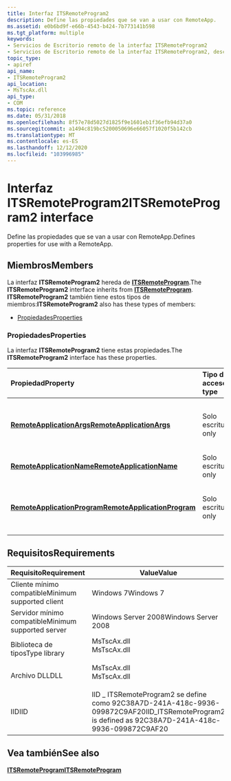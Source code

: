 ```yaml
---
title: Interfaz ITSRemoteProgram2
description: Define las propiedades que se van a usar con RemoteApp.
ms.assetid: e0b6bd9f-e66b-4543-b424-7b773141b598
ms.tgt_platform: multiple
keywords:
- Servicios de Escritorio remoto de la interfaz ITSRemoteProgram2
- Servicios de Escritorio remoto de la interfaz ITSRemoteProgram2, descrito
topic_type:
- apiref
api_name:
- ITSRemoteProgram2
api_location:
- MsTscAx.dll
api_type:
- COM
ms.topic: reference
ms.date: 05/31/2018
ms.openlocfilehash: 8f57e78d5027d1825f9e1601eb1f36efb94d37a0
ms.sourcegitcommit: a1494c819bc5200050696e66057f1020f5b142cb
ms.translationtype: MT
ms.contentlocale: es-ES
ms.lasthandoff: 12/12/2020
ms.locfileid: "103996985"
---
```

# <a name="itsremoteprogram2-interface"></a><span data-ttu-id="b3db8-105">Interfaz ITSRemoteProgram2</span><span class="sxs-lookup"><span data-stu-id="b3db8-105">ITSRemoteProgram2 interface</span></span>

<span data-ttu-id="b3db8-106">Define las propiedades que se van a usar con RemoteApp.</span><span class="sxs-lookup"><span data-stu-id="b3db8-106">Defines properties for use with a RemoteApp.</span></span>

## <a name="members"></a><span data-ttu-id="b3db8-107">Miembros</span><span class="sxs-lookup"><span data-stu-id="b3db8-107">Members</span></span>

<span data-ttu-id="b3db8-108">La interfaz **ITSRemoteProgram2** hereda de [**ITSRemoteProgram**](itsremoteprogram.md).</span><span class="sxs-lookup"><span data-stu-id="b3db8-108">The **ITSRemoteProgram2** interface inherits from [**ITSRemoteProgram**](itsremoteprogram.md).</span></span> <span data-ttu-id="b3db8-109">**ITSRemoteProgram2** también tiene estos tipos de miembros:</span><span class="sxs-lookup"><span data-stu-id="b3db8-109">**ITSRemoteProgram2** also has these types of members:</span></span>

-   [<span data-ttu-id="b3db8-110">Propiedades</span><span class="sxs-lookup"><span data-stu-id="b3db8-110">Properties</span></span>](#properties)

### <a name="properties"></a><span data-ttu-id="b3db8-111">Propiedades</span><span class="sxs-lookup"><span data-stu-id="b3db8-111">Properties</span></span>

<span data-ttu-id="b3db8-112">La interfaz **ITSRemoteProgram2** tiene estas propiedades.</span><span class="sxs-lookup"><span data-stu-id="b3db8-112">The **ITSRemoteProgram2** interface has these properties.</span></span>



| <span data-ttu-id="b3db8-113">Propiedad</span><span class="sxs-lookup"><span data-stu-id="b3db8-113">Property</span></span>                                                                                  | <span data-ttu-id="b3db8-114">Tipo de acceso</span><span class="sxs-lookup"><span data-stu-id="b3db8-114">Access type</span></span>           | <span data-ttu-id="b3db8-115">Descripción</span><span class="sxs-lookup"><span data-stu-id="b3db8-115">Description</span></span>                                                 |
|:------------------------------------------------------------------------------------------|:----------------------|:------------------------------------------------------------|
| [<span data-ttu-id="b3db8-116">**RemoteApplicationArgs**</span><span class="sxs-lookup"><span data-stu-id="b3db8-116">**RemoteApplicationArgs**</span></span>](itsremoteprogram2-remoteapplicationargs.md)<br/>       | <span data-ttu-id="b3db8-117">Solo escritura</span><span class="sxs-lookup"><span data-stu-id="b3db8-117">Write-only</span></span><br/> | <span data-ttu-id="b3db8-118">Argumentos de la línea de comandos para RemoteApp.</span><span class="sxs-lookup"><span data-stu-id="b3db8-118">The command-line arguments for the RemoteApp.</span></span><br/>    |
| [<span data-ttu-id="b3db8-119">**RemoteApplicationName**</span><span class="sxs-lookup"><span data-stu-id="b3db8-119">**RemoteApplicationName**</span></span>](itsremoteprogram2-remoteapplicationname.md)<br/>       | <span data-ttu-id="b3db8-120">Solo escritura</span><span class="sxs-lookup"><span data-stu-id="b3db8-120">Write-only</span></span><br/> | <span data-ttu-id="b3db8-121">Nombre del RemoteApp.</span><span class="sxs-lookup"><span data-stu-id="b3db8-121">The name of the RemoteApp.</span></span><br/>                       |
| [<span data-ttu-id="b3db8-122">**RemoteApplicationProgram**</span><span class="sxs-lookup"><span data-stu-id="b3db8-122">**RemoteApplicationProgram**</span></span>](itsremoteprogram2-remoteapplicationprogram.md)<br/> | <span data-ttu-id="b3db8-123">Solo escritura</span><span class="sxs-lookup"><span data-stu-id="b3db8-123">Write-only</span></span><br/> | <span data-ttu-id="b3db8-124">Ruta de acceso y nombre de archivo del programa RemoteApp.</span><span class="sxs-lookup"><span data-stu-id="b3db8-124">The path and file name of the RemoteApp program.</span></span><br/> |



 

## <a name="requirements"></a><span data-ttu-id="b3db8-125">Requisitos</span><span class="sxs-lookup"><span data-stu-id="b3db8-125">Requirements</span></span>



| <span data-ttu-id="b3db8-126">Requisito</span><span class="sxs-lookup"><span data-stu-id="b3db8-126">Requirement</span></span> | <span data-ttu-id="b3db8-127">Value</span><span class="sxs-lookup"><span data-stu-id="b3db8-127">Value</span></span> |
|-------------------------------------|----------------------------------------------------------------------------------------|
| <span data-ttu-id="b3db8-128">Cliente mínimo compatible</span><span class="sxs-lookup"><span data-stu-id="b3db8-128">Minimum supported client</span></span><br/> | <span data-ttu-id="b3db8-129">Windows 7</span><span class="sxs-lookup"><span data-stu-id="b3db8-129">Windows 7</span></span><br/>                                                                   |
| <span data-ttu-id="b3db8-130">Servidor mínimo compatible</span><span class="sxs-lookup"><span data-stu-id="b3db8-130">Minimum supported server</span></span><br/> | <span data-ttu-id="b3db8-131">Windows Server 2008</span><span class="sxs-lookup"><span data-stu-id="b3db8-131">Windows Server 2008</span></span><br/>                                                         |
| <span data-ttu-id="b3db8-132">Biblioteca de tipos</span><span class="sxs-lookup"><span data-stu-id="b3db8-132">Type library</span></span><br/>             | <dl> <span data-ttu-id="b3db8-133"><dt>MsTscAx.dll</dt></span><span class="sxs-lookup"><span data-stu-id="b3db8-133"><dt>MsTscAx.dll</dt></span></span> </dl> |
| <span data-ttu-id="b3db8-134">Archivo DLL</span><span class="sxs-lookup"><span data-stu-id="b3db8-134">DLL</span></span><br/>                      | <dl> <span data-ttu-id="b3db8-135"><dt>MsTscAx.dll</dt></span><span class="sxs-lookup"><span data-stu-id="b3db8-135"><dt>MsTscAx.dll</dt></span></span> </dl> |
| <span data-ttu-id="b3db8-136">IID</span><span class="sxs-lookup"><span data-stu-id="b3db8-136">IID</span></span><br/>                      | <span data-ttu-id="b3db8-137">IID \_ ITSRemoteProgram2 se define como 92C38A7D-241A-418c-9936-099872C9AF20</span><span class="sxs-lookup"><span data-stu-id="b3db8-137">IID\_ITSRemoteProgram2 is defined as 92C38A7D-241A-418c-9936-099872C9AF20</span></span><br/>   |



## <a name="see-also"></a><span data-ttu-id="b3db8-138">Vea también</span><span class="sxs-lookup"><span data-stu-id="b3db8-138">See also</span></span>

<dl> <dt>

[<span data-ttu-id="b3db8-139">**ITSRemoteProgram**</span><span class="sxs-lookup"><span data-stu-id="b3db8-139">**ITSRemoteProgram**</span></span>](itsremoteprogram.md)
</dt> </dl>

 

 





